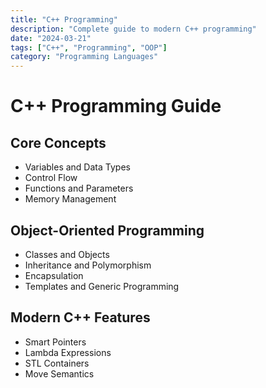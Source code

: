```yaml
---
title: "C++ Programming"
description: "Complete guide to modern C++ programming"
date: "2024-03-21"
tags: ["C++", "Programming", "OOP"]
category: "Programming Languages"
---
```


# C++ Programming Guide

## Core Concepts
- Variables and Data Types
- Control Flow
- Functions and Parameters
- Memory Management

## Object-Oriented Programming
- Classes and Objects
- Inheritance and Polymorphism
- Encapsulation
- Templates and Generic Programming

## Modern C++ Features
- Smart Pointers
- Lambda Expressions
- STL Containers
- Move Semantics 